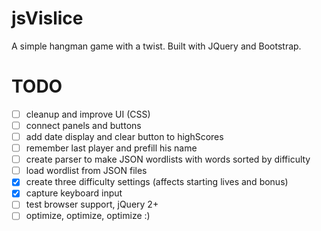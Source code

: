 # jsVislice
A simple hangman game with a twist. Built with JQuery and Bootstrap.
# TODO
* [ ] cleanup and improve UI (CSS)
* [ ] connect panels and buttons
* [ ] add date display and clear button to highScores 
* [ ] remember last player and prefill his name
* [ ] create parser to make JSON wordlists with words sorted by difficulty
* [ ] load wordlist from JSON files
* [x] create three difficulty settings (affects starting lives and bonus)
* [x] capture keyboard input
* [ ] test browser support, jQuery 2+
* [ ] optimize, optimize, optimize :)
